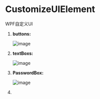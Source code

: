 # CustomizeUIElement
WPF自定义UI

1. **buttons:**

   ![image](https://cdn.jsdelivr.net/gh/1Joy/CustomizeUIElement@main/imgs/button.JPG)

2. **textBoxs:**

   ![image](https://cdn.jsdelivr.net/gh/1Joy/CustomizeUIElement@main/imgs/textBox.JPG)

3. **PasswordBox:**

   ![image](https://cdn.jsdelivr.net/gh/1Joy/CustomizeUIElement@main/imgs/passwordBox.JPG)

4. 

